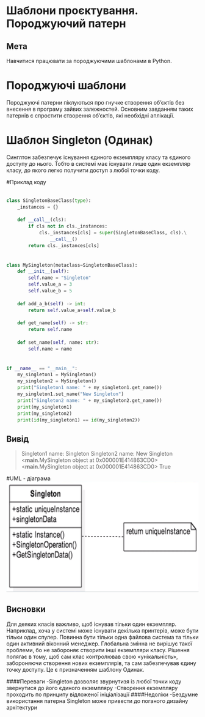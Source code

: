 # Шаблони проєктування. Породжуючий патерн

## Мета

Навчитися працювати за породжуючими шаблонами в Python.

# Породжуючі шаблони

Породжуючі патерни піклуються про гнучке створення об’єктів без внесення в програму зайвих залежностей. Основним завданням таких
патернів є спростити створення об’єктів, які необхідні аплікації.

# Шаблон Singleton (Одинак)

Синглтон забезпечує існування єдиного екземпляру класу та єдиного доступу до нього. Тобто в системі має
існувати лише один екземпляр класу, до якого легко получити доступ з любої точки коду.

#Приклад коду

```python

class SingletonBaseClass(type):
    _instances = {}

    def __call__(cls):
        if cls not in cls._instances:
            cls._instances[cls] = super(SingletonBaseClass, cls).\
                __call__()
        return cls._instances[cls]


class MySingleton(metaclass=SingletonBaseClass):
    def __init__(self):
        self.name = "Singleton"
        self.value_a = 3
        self.value_b = 5

    def add_a_b(self) -> int:
        return self.value_a+self.value_b

    def get_name(self) -> str:
        return self.name

    def set_name(self, name: str):
        self.name = name


if __name__ == "__main__":
    my_singleton1 = MySingleton()
    my_singleton2 = MySingleton()
    print("Singleton1 name: " + my_singleton1.get_name())
    my_singleton1.set_name("New Singleton")
    print("Singleton2 name: " + my_singleton2.get_name())
    print(my_singleton1)
    print(my_singleton2)
    print(id(my_singleton1) == id(my_singleton2))
```
## Вивід
>Singleton1 name: Singleton
>Singleton2 name: New Singleton
><__main__.MySingleton object at 0x000001E414863CD0>
><__main__.MySingleton object at 0x000001E414863CD0>
True

#UML - діаграма
![Singleton](../Singleton.png)

## Висновки

Для деяких класів важливо, щоб існував тільки один екземпляр. Наприклад, хоча у системі може існувати декілька принтерів, може бути тільки один спулер. Повинна бути тільки одна файлова система та тільки один активний віконний менеджер.
Глобальна змінна не вирішує такої проблеми, бо не забороняє створити інші екземпляри класу.
Рішення полягає в тому, щоб сам клас контролював свою «унікальність», забороняючи створення нових екземплярів, та сам забезпечував єдину точку доступу. Це є призначенням шаблону Одинак.

####Переваги
-Singleton дозволяє звурнутизя із любої точки коду звернутися до його єдиного екземпляру
-Створення екземпляру проходить по принципу відложеної ініціалізації
####Недоліки
-Бездумне використання патерна Singleton може привести до поганого дизайну архітектури
